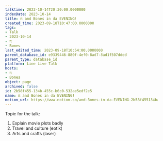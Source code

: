 ```yaml
---
talktime: 2023-10-14T20:30:00.0000000
indexDate: 2023-10-14
title: π and Bones in da EVENING!
created_time: 2023-09-18T10:47:00.0000000
tags:
- Talk
- 2023-10-14
- π
- Bones
last_edited_time: 2023-09-18T10:54:00.0000000
parent_database_id: e9339446-880f-4ef0-8ad7-8ad1f507dded
parent_type: database_id
platform: Line Live Talk
hosts:
- π
- Bones
object: page
archived: false
id: 2b58f455-134b-455c-b6c0-532ae5edf2e5
name: π and Bones in da EVENING!
notion_url: https://www.notion.so/and-Bones-in-da-EVENING-2b58f455134b455cb6c0532ae5edf2e5
---
```


Topic for the talk:
1. Explain movie plots  badly 
2. Travel and culture (eotik)
3. Arts and crafts (laser)

























